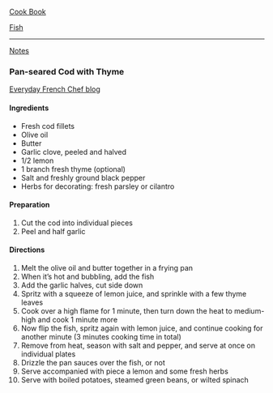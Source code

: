 [Cook Book](https://github.com/vmsmith/CookBook/blob/master/README.md)  

[Fish](https://github.com/vmsmith/CookBook/blob/master/fish_shellfish.md)  

-----  

[Notes](https://github.com/vmsmith/CookBook/blob/master/notes.md)  

### Pan-seared Cod with Thyme  
[Everyday French Chef blog](https://everydayfrenchchef.com/recipes/fish-and-shellfish/pave-de-cabillaud-tout-simple/)  

#### Ingredients  

* Fresh cod fillets
* Olive oil
* Butter
* Garlic clove, peeled and halved
* 1/2 lemon
* 1 branch fresh thyme (optional)
* Salt and freshly ground black pepper
* Herbs for decorating: fresh parsley or cilantro

#### Preparation  

1. Cut the cod into individual pieces  
2. Peel and half garlic  

#### Directions  

1. Melt the olive oil and butter together in a frying pan  
2. When it’s hot and bubbling, add the fish  
3. Add the garlic halves, cut side down  
4. Spritz with a squeeze of lemon juice, and sprinkle with a few thyme leaves    
5. Cook over a high flame for 1 minute, then turn down the heat to medium-high and cook 1 minute more  
6. Now flip the fish, spritz again with lemon juice, and continue cooking for another minute (3 minutes cooking time in total)  
7. Remove from heat, season with salt and pepper, and serve at once on individual plates  
8. Drizzle the pan sauces over the fish, or not  
9. Serve accompanied with piece a lemon and some fresh herbs  
10. Serve with boiled potatoes, steamed green beans, or wilted spinach 
